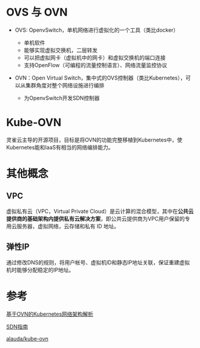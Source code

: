 # OVS 与 OVN

- OVS: OpenvSwitch，单机网络进行虚拟化的一个工具（类比docker）

    - 单机软件
    - 能够实现虚拟交换机，二层转发
    - 可以把虚拟网卡（虚拟机中的网卡）和虚拟交换机的端口连接
    - 支持OpenFlow（可编程的流量控制语言）、网络流量监控协议

- OVN：Open Virtual Switch，集中式的OVS控制器（类比Kubernetes），可以从集群角度对整个网络设施进行编排

    - 为OpenvSwitch开发SDN控制器

# Kube-OVN

灵雀云主导的开源项目，目标是将OVN的功能完整移植到Kubernetes中，使Kubernetes能和IaaS有相当的网络编排能力。

# 其他概念

## VPC

虚拟私有云（VPC，Virtual Private Cloud）是云计算的混合模型，其中在**公共云提供商的基础架构内提供私有云解决方案**，即公共云提供商为VPC用户保留的专用云服务器，虚拟网络，云存储和私有 ID 地址。

## 弹性IP

通过修改DNS的规则，将用户帐号、虚拟机ID和静态IP地址关联，保证重建虚拟机时能够分配稳定的IP地址。

# 参考

[基于OVN的Kubernetes网络架构解析](https://blog.csdn.net/M2l0ZgSsVc7r69eFdTj/article/details/88967801)

[SDN指南](https://feisky.gitbooks.io/sdn/container/kubernetes.html)

[alauda/kube-ovn](https://github.com/alauda/kube-ovn/wiki)